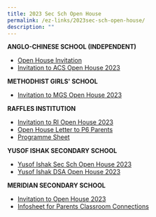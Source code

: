 ```yaml
---
title: 2023 Sec Sch Open House
permalink: /ez-links/2023sec-sch-open-house/
description: ""
---
```

**ANGLO-CHINESE SCHOOL (INDEPENDENT)**
* [Open House Invitation](/files/acs(i)%202023%20open%20house%20invitation.pdf)
* [Invitation to ACS Open House 2023](/files/anglo-chinese%20school%20(independent)%20-%20invitation%20to%20acs%20open%20house%202023.pdf)

**METHODHIST GIRLS' SCHOOL**
* [Invitation to MGS Open House 2023](/files/mgs%20-%20invitation%20to%20mgs%20open%20house%202023.pdf)

****RAFFLES INSTITUTION****
* [Invitation to RI Open House 2023](/files/raffles%20instituation-%20invitation%20to%20ri%20open%20house%202023.pdf)
* [Open House Letter to P6 Parents](/files/ri200%20open%20house%20letter%20to%20p6%20parents.pdf)
* [Programme Sheet](/files/rioh23%20programme%20sheet.pdf)

**YUSOF ISHAK SECONDARY SCHOOL**
* [Yusof Ishak Sec Sch Open House 2023](/files/e-invite%20to%20yusof%20ishak%20secondary%20school's%20dsa%20open%20house.pdf)
* [Yusof Ishak DSA Open House 2023]([](/files/yiss%20dsa%20oh%202023.jpg))

**MERIDIAN SECONDARY SCHOOL**
* [Invitation to Open House 2023](/files/invitation%20to%20meridian%20secondary%20school%20open%20house%202023.pdf)
* [Infosheet for Parents Classroom Connections]([](/files/infosheet%20for%20parents_classroom%20connections.pdf))


